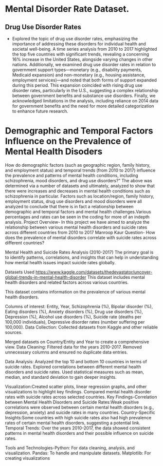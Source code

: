 # Mental Disorder Rate Dataset.  

## Drug Use Disorder Rates  
* Explored the topic of drug use disorder rates, emphasizing the importance of addressing these disorders for individual health and societal well-being. A time series analysis from 2010 to 2017 highlighted the top five countries with significant trends, revealing a concerning 16% increase in the United States, alongside varying changes in other nations. Additionally, we examined drug use disorder rates in relation to government support types—monetary (e.g., disability payments, Medicaid expansion) and non-monetary (e.g., housing assistance, employment services)—and noted that both forms of support expanded during this period. This expansion coincided with rising drug use disorder rates, particularly in the U.S., suggesting a complex relationship between government benefits and substance use disorders. Finally, we acknowledged limitations in the analysis, including reliance on 2014 data for government benefits and the need for more detailed categorization to enhance future research.  

# Demographic and Temporal Factors Influence on the Prevalence of Mental Health Disoders 
How do demographic factors (such as geographic region, family history, and employment status) and temporal trends (from 2010 to 2017) influence the prevalence and patterns of mental health conditions, including schizophrenia, mood disorders, and drug use disorders?”
The above was determined via a number of datasets and ultimately, analyzed to show that there were increases and decreases in mental health conditions such as schizophrenia in particular. Factors such as location/region, family history, employment status, drug use disorders and mood disorders were all analyzed to conclude that there is in fact a relationship between demographic and temporal factors and mental health challenges.Various percentages and rates can be seen in the coding for more of an indepth analysis. 
Project Overview- In this project we have aimed to analyze the relationship between various mental health disorders and suicide rates across different countries from 2010 to 2017 Manroop Kaur Question- How does the prevalence of mental disorders correlate with suicide rates across different countries?

Mental Health and Suicide Rates Analysis (2010-2017) The primary goal is to identify patterns, correlations, and insights that can help in understanding how mental health issues impact suicide rates globally.

Datasets Used https://www.kaggle.com/datasets/thedevastator/uncover-global-trends-in-mental-health-disorder This dataset includes mental health disorders and related factors across various countries.

This dataset contains information on the prevalence of various mental health disorders.

Columns of interest: Entity, Year, Schizophrenia (%), Bipolar disorder (%), Eating disorders (%), Anxiety disorders (%), Drug use disorders (%), Depression (%), Alcohol use disorders (%), Suicide rate (deaths per 100,000 individuals), Depressive disorder rates (number suffering per 100,000). Data Collection: Collected datasets from Kaggle and other reliable sources.

Merged datasets on Country/Entity and Year to create a comprehensive view. Data Cleaning: Filtered data for the years 2010-2017. Removed unnecessary columns and ensured no duplicate data entries.

Data Analysis: Analyzed the top 10 and bottom 10 countries in terms of suicide rates. Explored correlations between different mental health disorders and suicide rates. Used statistical measures such as mean, median, and standard deviation to gain deeper insights.

Visualization:Created scatter plots, linear regression graphs, and other visualizations to highlight key findings. Compared mental health disorder rates with suicide rates across selected countries. Key Findings-Correlation between Mental Health Disorders and Suicide Rates:Weak positive correlations were observed between certain mental health disorders (e.g., depression, anxiety) and suicide rates in many countries. Country-Specific Insights:Some countries with high suicide rates also had high prevalence rates of certain mental health disorders, suggesting a potential link. Temporal Trends: Over the years 2010-2017, the data showed consistent patterns in mental health disorders and their possible influence on suicide rates.

Tools and Technologies-Python: For data cleaning, analysis, and visualization. Pandas: To handle and manipulate datasets. Matplotlib: For creating visualizations
